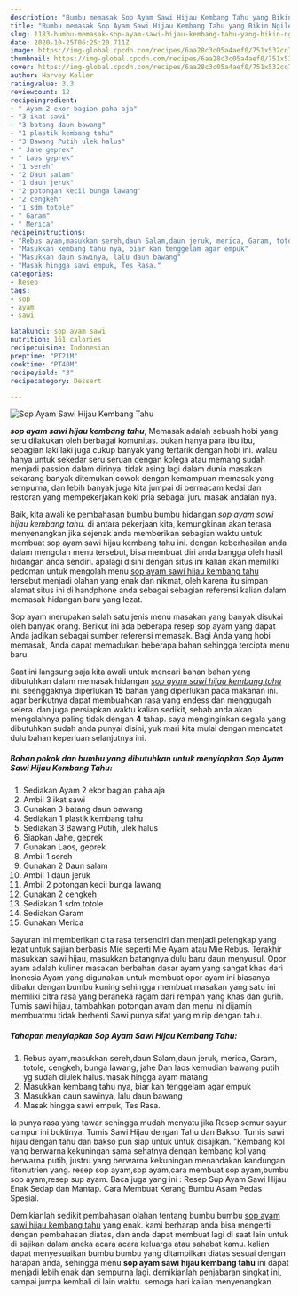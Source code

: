 ```yaml
---
description: "Bumbu memasak Sop Ayam Sawi Hijau Kembang Tahu yang Bikin Ngiler"
title: "Bumbu memasak Sop Ayam Sawi Hijau Kembang Tahu yang Bikin Ngiler"
slug: 1183-bumbu-memasak-sop-ayam-sawi-hijau-kembang-tahu-yang-bikin-ngiler
date: 2020-10-25T06:25:20.711Z
image: https://img-global.cpcdn.com/recipes/6aa28c3c05a4aef0/751x532cq70/sop-ayam-sawi-hijau-kembang-tahu-foto-resep-utama.jpg
thumbnail: https://img-global.cpcdn.com/recipes/6aa28c3c05a4aef0/751x532cq70/sop-ayam-sawi-hijau-kembang-tahu-foto-resep-utama.jpg
cover: https://img-global.cpcdn.com/recipes/6aa28c3c05a4aef0/751x532cq70/sop-ayam-sawi-hijau-kembang-tahu-foto-resep-utama.jpg
author: Harvey Keller
ratingvalue: 3.3
reviewcount: 12
recipeingredient:
- " Ayam 2 ekor bagian paha aja"
- "3 ikat sawi"
- "3 batang daun bawang"
- "1 plastik kembang tahu"
- "3 Bawang Putih ulek halus"
- " Jahe geprek"
- " Laos geprek"
- "1 sereh"
- "2 Daun salam"
- "1 daun jeruk"
- "2 potongan kecil bunga lawang"
- "2 cengkeh"
- "1 sdm totole"
- " Garam"
- " Merica"
recipeinstructions:
- "Rebus ayam,masukkan sereh,daun Salam,daun jeruk, merica, Garam, totole, cengkeh, bunga lawang, jahe Dan laos kemudian bawang putih yg sudah diulek halus.masak hingga ayam matang"
- "Masukkan kembang tahu nya, biar kan tenggelam agar empuk"
- "Masukkan daun sawinya, lalu daun bawang"
- "Masak hingga sawi empuk, Tes Rasa."
categories:
- Resep
tags:
- sop
- ayam
- sawi

katakunci: sop ayam sawi 
nutrition: 161 calories
recipecuisine: Indonesian
preptime: "PT21M"
cooktime: "PT40M"
recipeyield: "3"
recipecategory: Dessert

---
```



![Sop Ayam Sawi Hijau Kembang Tahu](https://img-global.cpcdn.com/recipes/6aa28c3c05a4aef0/751x532cq70/sop-ayam-sawi-hijau-kembang-tahu-foto-resep-utama.jpg)

<b><i>sop ayam sawi hijau kembang tahu</i></b>, Memasak adalah sebuah hobi yang seru dilakukan oleh berbagai komunitas. bukan hanya para ibu ibu, sebagian laki laki juga cukup banyak yang tertarik dengan hobi ini. walau hanya untuk sekedar seru seruan dengan kolega atau memang sudah menjadi passion dalam dirinya. tidak asing lagi dalam dunia masakan sekarang banyak ditemukan cowok dengan kemampuan memasak yang sempurna, dan lebih banyak juga kita jumpai di bermacam kedai dan restoran yang mempekerjakan koki pria sebagai juru masak andalan nya.

Baik, kita awali ke pembahasan bumbu bumbu hidangan <i>sop ayam sawi hijau kembang tahu</i>. di antara pekerjaan kita, kemungkinan akan terasa menyenangkan jika sejenak anda memberikan sebagian waktu untuk membuat sop ayam sawi hijau kembang tahu ini. dengan keberhasilan anda dalam mengolah menu tersebut, bisa membuat diri anda bangga oleh hasil hidangan anda sendiri. apalagi disini dengan situs ini kalian akan memiliki pedoman untuk mengolah menu <u>sop ayam sawi hijau kembang tahu</u> tersebut menjadi olahan yang enak dan nikmat, oleh karena itu simpan alamat situs ini di handphone anda sebagai sebagian referensi kalian dalam memasak hidangan baru yang lezat.

Sop ayam merupakan salah satu jenis menu masakan yang banyak disukai oleh banyak orang. Berikut ini ada beberapa resep sop ayam yang dapat Anda jadikan sebagai sumber referensi memasak. Bagi Anda yang hobi memasak, Anda dapat memadukan beberapa bahan sehingga tercipta menu baru.


Saat ini langsung saja kita awali untuk mencari bahan bahan yang dibutuhkan dalam memasak hidangan <u><i>sop ayam sawi hijau kembang tahu</i></u> ini. seenggaknya diperlukan <b>15</b> bahan yang diperlukan pada makanan ini. agar berikutnya dapat membuahkan rasa yang endess dan menggugah selera. dan juga persiapkan waktu kalian sedikit, sebab anda akan mengolahnya paling tidak dengan <b>4</b> tahap. saya menginginkan segala yang dibutuhkan sudah anda punyai disini, yuk mari kita mulai dengan mencatat dulu bahan keperluan selanjutnya ini.

<!--inarticleads1-->

##### Bahan pokok dan bumbu yang dibutuhkan untuk menyiapkan Sop Ayam Sawi Hijau Kembang Tahu:

1. Sediakan  Ayam 2 ekor bagian paha aja
1. Ambil 3 ikat sawi
1. Gunakan 3 batang daun bawang
1. Sediakan 1 plastik kembang tahu
1. Sediakan 3 Bawang Putih, ulek halus
1. Siapkan  Jahe, geprek
1. Gunakan  Laos, geprek
1. Ambil 1 sereh
1. Gunakan 2 Daun salam
1. Ambil 1 daun jeruk
1. Ambil 2 potongan kecil bunga lawang
1. Gunakan 2 cengkeh
1. Sediakan 1 sdm totole
1. Sediakan  Garam
1. Gunakan  Merica


Sayuran ini memberikan cita rasa tersendiri dan menjadi pelengkap yang lezat untuk sajian berbasis Mie seperti Mie Ayam atau Mie Rebus. Terakhir masukkan sawi hijau, masukkan batangnya dulu baru daun menyusul. Opor ayam adalah kuliner masakan berbahan dasar ayam yang sangat khas dari Inonesia Ayam yang digunakan untuk membuat opor ayam ini biasanya dibalur dengan bumbu kuning sehingga membuat masakan yang satu ini memiliki citra rasa yang beraneka ragam dari rempah yang khas dan gurih. Tumis sawi hijau, tambahkan potongan ayam dan menu ini dijamin membuatmu tidak berhenti Sawi punya sifat yang mirip dengan tahu. 

<!--inarticleads2-->

##### Tahapan menyiapkan Sop Ayam Sawi Hijau Kembang Tahu:

1. Rebus ayam,masukkan sereh,daun Salam,daun jeruk, merica, Garam, totole, cengkeh, bunga lawang, jahe Dan laos kemudian bawang putih yg sudah diulek halus.masak hingga ayam matang
1. Masukkan kembang tahu nya, biar kan tenggelam agar empuk
1. Masukkan daun sawinya, lalu daun bawang
1. Masak hingga sawi empuk, Tes Rasa.


Ia punya rasa yang tawar sehingga mudah menyatu jika Resep semur sayur campur ini buktinya. Tumis Sawi Hijau dengan Tahu dan Bakso. Tumis sawi hijau dengan tahu dan bakso pun siap untuk untuk disajikan. &#34;Kembang kol yang berwarna kekuningan sama sehatnya dengan kembang kol yang berwarna putih, justru yang berwarna kekuningan menandakan kandungan fitonutrien yang. resep sop ayam,sop ayam,cara membuat sop ayam,bumbu sop ayam,resep sup ayam. Baca juga yang ini : Resep Sup Ayam Sawi Hijau Enak Sedap dan Mantap. Cara Membuat Kerang Bumbu Asam Pedas Spesial. 

Demikianlah sedikit pembahasan olahan tentang bumbu bumbu <u>sop ayam sawi hijau kembang tahu</u> yang enak. kami berharap anda bisa mengerti dengan pembahasan diatas, dan anda dapat membuat lagi di saat lain untuk di sajikan dalam aneka acara acara keluarga atau sahabat kamu. kalian dapat menyesuaikan bumbu bumbu yang ditampilkan diatas sesuai dengan harapan anda, sehingga menu <b>sop ayam sawi hijau kembang tahu</b> ini dapat menjadi lebih enak dan sempurna lagi. demikianlah penjabaran singkat ini, sampai jumpa kembali di lain waktu. semoga hari kalian menyenangkan.
